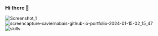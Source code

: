 ### Hi there 👋

![Screenshot_1](https://github.com/xavierNabais/xavierNabais/assets/137562900/457cc654-0e43-4ce2-832a-d78a0887c219)
![screencapture-xaviernabais-github-io-portfolio-2024-01-15-02_15_47](https://github.com/xavierNabais/xavierNabais/assets/137562900/a99daba5-a4f5-4c29-9af1-677a1dd9eef2)
![skills](https://github.com/xavierNabais/xavierNabais/assets/137562900/3d7386b4-3fb2-4b52-9c62-0d917d445a4f)

<!--
**xavierNabais/xavierNabais** is a ✨ _special_ ✨ repository because its `README.md` (this file) appears on your GitHub profile.

Here are some ideas to get you started:

- 🔭 I’m currently working on ...
- 🌱 I’m currently learning ...
- 👯 I’m looking to collaborate on ...
- 🤔 I’m looking for help with ...
- 💬 Ask me about ...
- 📫 How to reach me: ...
- 😄 Pronouns: ...
- ⚡ Fun fact: ...
-->
